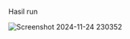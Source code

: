 Hasil run

![Screenshot 2024-11-24 230352](https://github.com/user-attachments/assets/4eaaa894-6ab1-4bc4-b9c5-ef4b2abbab92)
